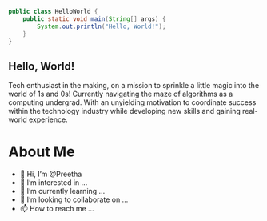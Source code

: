 ```java
public class HelloWorld {
    public static void main(String[] args) {
        System.out.println("Hello, World!");
    }
}
```

## Hello, World!

Tech enthusiast in the making, on a mission to sprinkle a little magic into the world of 1s and 0s! Currently navigating the maze of algorithms as a computing undergrad. With an unyielding motivation to coordinate success within the technology industry while developing new skills and gaining real-world experience.

# About Me

- 👋 Hi, I’m @Preetha
- 👀 I’m interested in ...
- 🌱 I’m currently learning ...
- 💞️ I’m looking to collaborate on ...
- 📫 How to reach me ...

<!---
prthc/prthc is a ✨ special ✨ repository because its `README.md` (this file) appears on your GitHub profile.
You can click the Preview link to take a look at your changes.
--->
